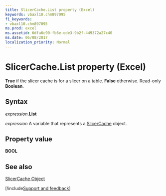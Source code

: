 ```yaml
---
title: SlicerCache.List property (Excel)
keywords: vbaxl10.chm897095
f1_keywords:
- vbaxl10.chm897095
ms.prod: excel
ms.assetid: 6dfa6c90-fb6e-ede3-9b2f-449372a27c40
ms.date: 06/08/2017
localization_priority: Normal
---
```



# SlicerCache.List property (Excel)

 **True** if the slicer cache is for a slicer on a table. **False** otherwise. Read-only **Boolean**.


## Syntax

_expression_.**List**

_expression_ A variable that represents a [SlicerCache](Excel.SlicerCache.md) object.


## Property value

 **BOOL**


## See also


[SlicerCache Object](Excel.SlicerCache.md)

[!include[Support and feedback](~/includes/feedback-boilerplate.md)]